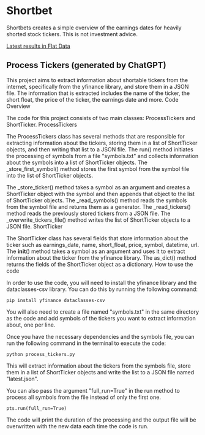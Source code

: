# Shortbet
Shortbets creates a simple overview of the earnings dates for heavily shorted stock tickers. This is not investment advice.

[Latest results in Flat Data](https://flatgithub.com/lassebenni/shortbet/blob/master/data/results.json?filename=data%2Flatest.json)


## Process Tickers (generated by ChatGPT)

This project aims to extract information about shortable tickers from the internet, specifically from the yfinance library, and store them in a JSON file. The information that is extracted includes the name of the ticker, the short float, the price of the ticker, the earnings date and more.
Code Overview

The code for this project consists of two main classes: ProcessTickers and ShortTicker.
ProcessTickers

The ProcessTickers class has several methods that are responsible for extracting information about the tickers, storing them in a list of ShortTicker objects, and then writing that list to a JSON file. The run() method initiates the processing of symbols from a file "symbols.txt" and collects information about the symbols into a list of ShortTicker objects. The _store_first_symbol() method stores the first symbol from the symbol file into the list of ShortTicker objects.

The _store_ticker() method takes a symbol as an argument and creates a ShortTicker object with the symbol and then appends that object to the list of ShortTicker objects. The _read_symbols() method reads the symbols from the symbol file and returns them as a generator. The _read_tickers() method reads the previously stored tickers from a JSON file. The _overwrite_tickers_file() method writes the list of ShortTicker objects to a JSON file.
ShortTicker

The ShortTicker class has several fields that store information about the ticker such as earnings_date, name, short_float, price, symbol, datetime, url. The __init__() method takes a symbol as an argument and uses it to extract information about the ticker from the yfinance library. The as_dict() method returns the fields of the ShortTicker object as a dictionary.
How to use the code

In order to use the code, you will need to install the yfinance library and the dataclasses-csv library. You can do this by running the following command:

`pip install yfinance dataclasses-csv`

You will also need to create a file named "symbols.txt" in the same directory as the code and add symbols of the tickers you want to extract information about, one per line.

Once you have the necessary dependencies and the symbols file, you can run the following command in the terminal to execute the code:

`python process_tickers.py`

This will extract information about the tickers from the symbols file, store them in a list of ShortTicker objects and write the list to a JSON file named "latest.json".

You can also pass the argument "full_run=True" in the run method to process all symbols from the file instead of only the first one.

`pts.run(full_run=True)`

The code will print the duration of the processing and the output file will be overwritten with the new data each time the code is run.
